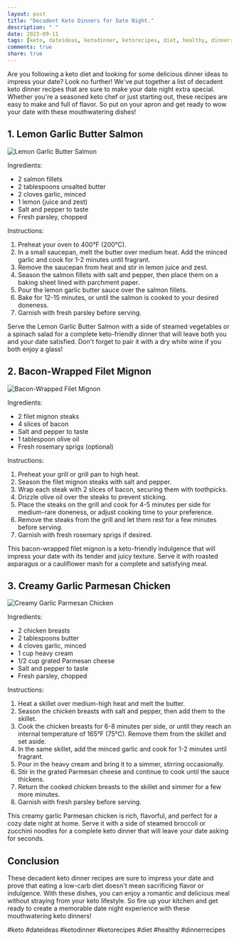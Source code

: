 ```yaml
---
layout: post
title: "Decadent Keto Dinners for Date Night."
description: " "
date: 2023-09-11
tags: [keto, dateideas, ketodinner, ketorecipes, diet, healthy, dinnerrecipes]
comments: true
share: true
---
```


Are you following a keto diet and looking for some delicious dinner ideas to impress your date? Look no further! We've put together a list of decadent keto dinner recipes that are sure to make your date night extra special. Whether you're a seasoned keto chef or just starting out, these recipes are easy to make and full of flavor. So put on your apron and get ready to wow your date with these mouthwatering dishes!

## 1. **Lemon Garlic Butter Salmon**

![Lemon Garlic Butter Salmon](https://example.com/images/lemon-garlic-salmon.jpg)

Ingredients:
- 2 salmon fillets
- 2 tablespoons unsalted butter
- 2 cloves garlic, minced
- 1 lemon (juice and zest)
- Salt and pepper to taste
- Fresh parsley, chopped

Instructions:
1. Preheat your oven to 400°F (200°C).
2. In a small saucepan, melt the butter over medium heat. Add the minced garlic and cook for 1-2 minutes until fragrant.
3. Remove the saucepan from heat and stir in lemon juice and zest.
4. Season the salmon fillets with salt and pepper, then place them on a baking sheet lined with parchment paper.
5. Pour the lemon garlic butter sauce over the salmon fillets.
6. Bake for 12-15 minutes, or until the salmon is cooked to your desired doneness.
7. Garnish with fresh parsley before serving.

Serve the Lemon Garlic Butter Salmon with a side of steamed vegetables or a spinach salad for a complete keto-friendly dinner that will leave both you and your date satisfied. Don't forget to pair it with a dry white wine if you both enjoy a glass!

## 2. **Bacon-Wrapped Filet Mignon**

![Bacon-Wrapped Filet Mignon](https://example.com/images/bacon-wrapped-filet-mignon.jpg)

Ingredients:
- 2 filet mignon steaks
- 4 slices of bacon
- Salt and pepper to taste
- 1 tablespoon olive oil
- Fresh rosemary sprigs (optional)

Instructions:
1. Preheat your grill or grill pan to high heat.
2. Season the filet mignon steaks with salt and pepper.
3. Wrap each steak with 2 slices of bacon, securing them with toothpicks.
4. Drizzle olive oil over the steaks to prevent sticking.
5. Place the steaks on the grill and cook for 4-5 minutes per side for medium-rare doneness, or adjust cooking time to your preference.
6. Remove the steaks from the grill and let them rest for a few minutes before serving.
7. Garnish with fresh rosemary sprigs if desired.

This bacon-wrapped filet mignon is a keto-friendly indulgence that will impress your date with its tender and juicy texture. Serve it with roasted asparagus or a cauliflower mash for a complete and satisfying meal.

## 3. **Creamy Garlic Parmesan Chicken**

![Creamy Garlic Parmesan Chicken](https://example.com/images/creamy-garlic-parmesan-chicken.jpg)

Ingredients:
- 2 chicken breasts
- 2 tablespoons butter
- 4 cloves garlic, minced
- 1 cup heavy cream
- 1/2 cup grated Parmesan cheese
- Salt and pepper to taste
- Fresh parsley, chopped

Instructions:
1. Heat a skillet over medium-high heat and melt the butter.
2. Season the chicken breasts with salt and pepper, then add them to the skillet.
3. Cook the chicken breasts for 6-8 minutes per side, or until they reach an internal temperature of 165°F (75°C). Remove them from the skillet and set aside.
4. In the same skillet, add the minced garlic and cook for 1-2 minutes until fragrant.
5. Pour in the heavy cream and bring it to a simmer, stirring occasionally.
6. Stir in the grated Parmesan cheese and continue to cook until the sauce thickens.
7. Return the cooked chicken breasts to the skillet and simmer for a few more minutes.
8. Garnish with fresh parsley before serving.

This creamy garlic Parmesan chicken is rich, flavorful, and perfect for a cozy date night at home. Serve it with a side of steamed broccoli or zucchini noodles for a complete keto dinner that will leave your date asking for seconds.

## Conclusion

These decadent keto dinner recipes are sure to impress your date and prove that eating a low-carb diet doesn't mean sacrificing flavor or indulgence. With these dishes, you can enjoy a romantic and delicious meal without straying from your keto lifestyle. So fire up your kitchen and get ready to create a memorable date night experience with these mouthwatering keto dinners!

#keto #dateideas #ketodinner #ketorecipes #diet #healthy #dinnerrecipes